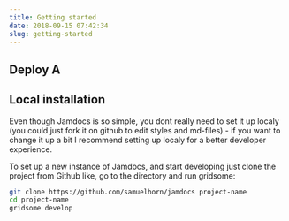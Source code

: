 ```yaml
---
title: Getting started
date: 2018-09-15 07:42:34
slug: getting-started
---
```


## Deploy A

## Local installation

Even though Jamdocs is so simple, you dont really need to set it up localy (you could just fork it on github to edit styles and md-files) - if you want to change it up a bit I recommend setting up localy for a better developer experience.

To set up a new instance of Jamdocs, and start developing just clone the project from Github like, go to the directory and run gridsome:

```bash
git clone https://github.com/samuelhorn/jamdocs project-name
cd project-name
gridsome develop
```
